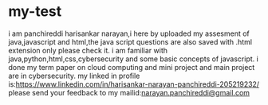 # my-test
 i am panchireddi harisankar narayan,i here by uploaded my assesment of java,javascript and html,the java script questions are also saved with .html extension only please check it.
 i am familiar with java,python,html,css,cybersecurity and some basic concepts of javascript.
 i done my term paper on cloud computing and mini project and main project are in cybersecurity.
my linked in profile is:https://www.linkedin.com/in/harisankar-narayan-panchireddi-205219232/
please send your feedback to my mailid:narayan.panchireddi@gmail.com
